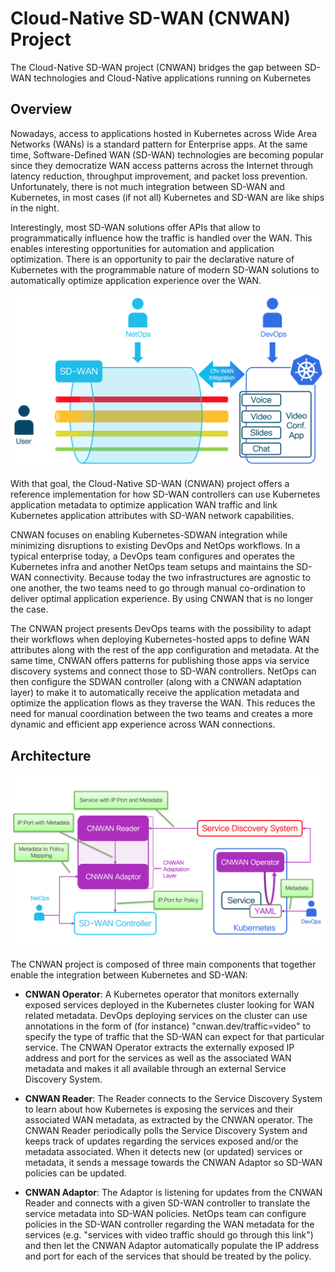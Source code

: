 # Cloud-Native SD-WAN (CNWAN) Project

The Cloud-Native SD-WAN project (CNWAN) bridges the gap between SD-WAN technologies and Cloud-Native applications running on Kubernetes

## Overview

Nowadays, access to applications hosted in Kubernetes across Wide Area Networks (WANs) is a standard pattern for Enterprise apps. At the same time, Software-Defined WAN (SD-WAN) technologies are becoming popular since they democratize WAN access patterns across the Internet through latency reduction, throughput improvement, and packet loss prevention. Unfortunately, there is not much integration between SD-WAN and Kubernetes, in most cases (if not all) Kubernetes and SD-WAN are like ships in the night.

Interestingly, most SD-WAN solutions offer APIs that allow to programmatically influence how the traffic is handled over the WAN. This enables interesting opportunities for automation and application optimization. There is an opportunity to pair the declarative nature of Kubernetes with the programmable nature of modern SD-WAN solutions to automatically optimize application experience over the WAN.

![CNWAN Integration](https://raw.githubusercontent.com/CloudNativeSDWAN/cnwan-docs/master/img/cnwan-overview.png)

With that goal, the Cloud-Native SD-WAN (CNWAN) project offers a reference implementation for how SD-WAN controllers can use Kubernetes application metadata to optimize application WAN traffic and link Kubernetes application attributes with SD-WAN network capabilities. 

CNWAN focuses on enabling Kubernetes-SDWAN integration while minimizing disruptions to existing DevOps and NetOps workflows. In a typical enterprise today, a DevOps team configures and operates the Kubernetes infra and another NetOps team setups and maintains the SD-WAN connectivity. Because today the two infrastructures are agnostic to one another, the two teams need to go through manual co-ordination to deliver optimal application experience. By using CNWAN that is no longer the case.

The CNWAN project presents DevOps teams with the possibility to adapt their workflows when deploying Kubernetes-hosted apps to define WAN attributes along with the rest of the app configuration and metadata. At the same time, CNWAN offers patterns for publishing those apps via service discovery systems and connect those to SD-WAN controllers. NetOps can then configure the SDWAN controller (along with a CNWAN adaptation layer) to make it to automatically receive the application metadata and optimize the application flows as they traverse the WAN. This reduces the need for manual coordination between the two teams and creates a more dynamic and efficient app experience across WAN connections.

## Architecture

![CNWAN Architecture](https://raw.githubusercontent.com/CloudNativeSDWAN/cnwan-docs/master/img/cnwan-arch.png)

The CNWAN project is composed of three main components that together enable the integration between Kubernetes and SD-WAN:

- **CNWAN Operator**: A Kubernetes operator that monitors externally exposed services deployed in the Kubernetes cluster looking for WAN related metadata. DevOps deploying services on the cluster can use annotations in the form of (for instance) "cnwan.dev/traffic=video" to specify the type of traffic that the SD-WAN can expect for that particular service. The CNWAN Operator extracts the externally exposed IP address and port for the services as well as the associated WAN metadata and makes it all available through an external Service Discovery System. 

- **CNWAN Reader**: The Reader connects to the Service Discovery System to learn about how Kubernetes is exposing the services and their associated WAN metadata, as extracted by the CNWAN operator. The CNWAN Reader periodically polls the Service Discovery System and keeps track of updates regarding the services exposed and/or the metadata associated. When it detects new (or updated) services or metadata, it sends a message towards the CNWAN Adaptor so SD-WAN policies can be updated.

- **CNWAN Adaptor**: The Adaptor is listening for updates from the CNWAN Reader and connects with a given SD-WAN controller to translate the service metadata into SD-WAN policies. NetOps team can configure policies in the SD-WAN controller regarding the WAN metadata for the services (e.g. "services with video traffic should go through this link") and then let the CNWAN Adaptor automatically populate the IP address and port for each of the services that should be treated by the policy.